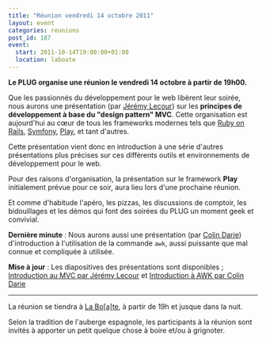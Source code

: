 ```yaml
---
title: "Réunion vendredi 14 octobre 2011"
layout: event
categories: reunions
post_id: 187
event:
  start: 2011-10-14T19:00:00+01:00
  location: laboate
---
```

**Le PLUG organise une réunion le vendredi 14 octobre à partir de 19h00.**

Que les passionnés du développement pour le web libèrent leur soirée, nous aurons une présentation (par [Jérémy Lecour](http://jeremy.wordpress.com)) sur les **principes de développement à base du "design pattern" MVC**. Cette organisation est aujourd'hui au cœur de tous les frameworks modernes tels que [Ruby on Rails](http://rubyonrails.org), [Symfony](http://symfony.com), [Play](http://www.playframework.org/), et tant d'autres.

Cette présentation vient donc en introduction à une série d'autres présentations plus précises sur ces différents outils et environnements de développement pour le web.

Pour des raisons d'organisation, la présentation sur le framework **Play** initialement prévue pour ce soir, aura lieu lors d'une prochaine réunion.

Et comme d'habitude l'apéro, les pizzas, les discussions de comptoir, les bidouillages et les démos qui font des soirées du PLUG un moment geek et convivial.

**Dernière minute** : Nous aurons aussi une présentation (par [Colin Darie](http://twitter.com/colinux)) d'introduction à l'utilisation de la commande `awk`, aussi puissante que mal connue et compliquée à utilisée.

**Mise à jour** : Les diapositives des présentations sont disponibles ; [Introduction au MVC par Jérémy Lecour](/pub/Intro_MVC_jlecour.tgz) et [Introduction à AWK par Colin Darie](/pub/Introduction-AWK_Colin_Darie.pdf)

----
La réunion se tiendra à [La Bo\[a\]te](http://laboate.com/), à partir de 19h et jusque dans la nuit.

Selon la tradition de l'auberge espagnole, les participants à la réunion sont invités à apporter un petit quelque chose à boire et/ou à grignoter.
